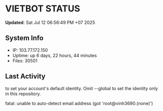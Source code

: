 # VIETBOT STATUS
**Updated**: Sat Jul 12 06:56:49 PM +07 2025

## System Info
- IP: 103.77.172.150
- Uptime: up 6 days, 22 hours, 44 minutes
- Files: 30501

## Last Activity

to set your account's default identity.
Omit --global to set the identity only in this repository.

fatal: unable to auto-detect email address (got 'root@vinh3690.(none)')
